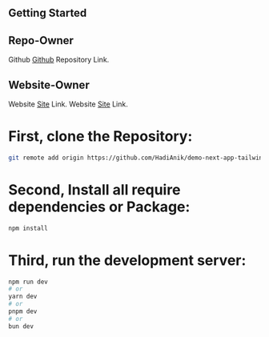 ## Getting Started

## Repo-Owner

Github [Github](https://github.com/HadiAnik?tab=repositories) Repository Link.

## Website-Owner

Website [Site](https://hadiuzzaman.netlify.app) Link.
Website <a href="https://hadiuzzaman.netlify.app" target="_blank">Site</a> Link.

# First, clone the Repository:

```bash
git remote add origin https://github.com/HadiAnik/demo-next-app-tailwind.git
```

# Second, Install all require dependencies or Package:

```bash
npm install
```

# Third, run the development server:

```bash
npm run dev
# or
yarn dev
# or
pnpm dev
# or
bun dev
```
